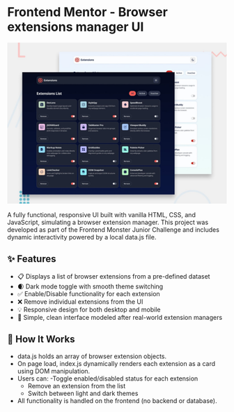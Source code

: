 # Frontend Mentor - Browser extensions manager UI

![Design preview for the Browser extensions manager UI coding challenge](./preview.jpg)

A fully functional, responsive UI built with vanilla HTML, CSS, and JavaScript, simulating a browser extension manager. This project was developed as part of the Frontend Monster Junior Challenge and includes dynamic interactivity powered by a local data.js file.

## ✨ Features
- 📋 Displays a list of browser extensions from a pre-defined dataset 
- 🌒 Dark mode toggle with smooth theme switching 
- ✅ Enable/Disable functionality for each extension
- ❌ Remove individual extensions from the UI
- 💡 Responsive design for both desktop and mobile
- 🎨 Simple, clean interface modeled after real-world extension managers

## 🧪 How It Works
- data.js holds an array of browser extension objects.
- On page load, index.js dynamically renders each extension as a card using DOM manipulation.
- Users can:
  -Toggle enabled/disabled status for each extension
  - Remove an extension from the list
  - Switch between light and dark themes
- All functionality is handled on the frontend (no backend or database).

